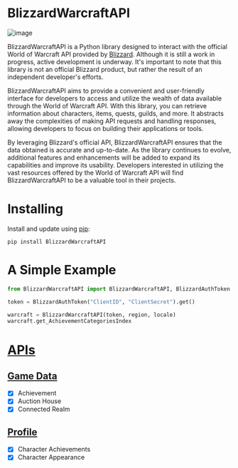 # BlizzardWarcraftAPI

![image](https://drive.google.com/uc?export=view&id=1bwLWgLTIHPy23sTfufMNV9NHhvQ4vQ1y)

BlizzardWarcraftAPI is a Python library designed to interact with the official World of Warcraft API provided by <a href="https://develop.battle.net/documentation/world-of-warcraft">Blizzard</a>. Although it is still a work in progress, active development is underway. It's important to note that this library is not an official Blizzard product, but rather the result of an independent developer's efforts.

BlizzardWarcraftAPI aims to provide a convenient and user-friendly interface for developers to access and utilize the wealth of data available through the World of Warcraft API. With this library, you can retrieve information about characters, items, quests, guilds, and more. It abstracts away the complexities of making API requests and handling responses, allowing developers to focus on building their applications or tools.

By leveraging Blizzard's official API, BlizzardWarcraftAPI ensures that the data obtained is accurate and up-to-date. As the library continues to evolve, additional features and enhancements will be added to expand its capabilities and improve its usability. Developers interested in utilizing the vast resources offered by the World of Warcraft API will find BlizzardWarcraftAPI to be a valuable tool in their projects.

# Installing
Install and update using <a href="https://pip.pypa.io/en/stable/getting-started/">pip</a>:
```shell
pip install BlizzardWarcraftAPI
```

# A Simple Example

```python
from BlizzardWarcraftAPI import BlizzardWarcraftAPI, BlizzardAuthToken

token = BlizzardAuthToken("ClientID", "ClientSecret").get()

warcraft = BlizzardWarcraftAPI(token, region, locale)
warcraft.get_AchievementCategoriesIndex
```

# [APIs](https://develop.battle.net/documentation/world-of-warcraft)

## [Game Data](https://develop.battle.net/documentation/world-of-warcraft/game-data-apis)

- [x] Achievement
- [x] Auction House
- [x] Connected Realm

## [Profile](https://develop.battle.net/documentation/world-of-warcraft/profile-apis)

- [x] Character Achievements
- [x] Character Appearance
